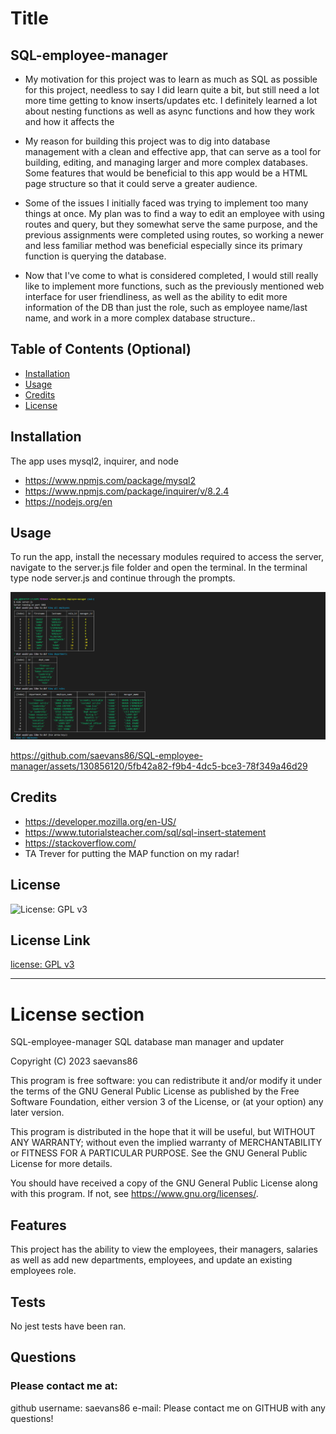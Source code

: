 
# Title 
## SQL-employee-manager



- My motivation for this project was to learn as much as SQL as possible for this project, needless to say I did learn quite a bit, but still need a lot more time getting to know inserts/updates etc. I definitely learned a lot about nesting functions as well as async functions and how they work and how it affects the 

- My reason for building this project was to dig into database management with a clean and effective app, that can serve as a tool for building, editing, and managing larger and more complex databases. Some features that would be beneficial to this app would be a HTML page structure so that it could serve a greater audience. 

- Some of the issues I initially faced was trying to implement too many things at once. My plan was to find a way to edit an employee with using routes and query, but they somewhat serve the same purpose, and the previous assignments were completed using routes, so working a newer and less familiar method was beneficial especially since its primary function is querying the database.

- Now that I've come to what is considered completed, I would still really like to implement more functions, such as the previously mentioned web interface for user friendliness, as well as the ability to edit more information of the DB than just the role, such as employee name/last name, and work in a more complex database structure..   





## Table of Contents (Optional)


- [Installation](#installation)
- [Usage](#usage)
- [Credits](#credits)
- [License](#license)


## Installation 
The app uses mysql2, inquirer, and node
- https://www.npmjs.com/package/mysql2
- https://www.npmjs.com/package/inquirer/v/8.2.4
- https://nodejs.org/en


## Usage 
To run the app, install the necessary modules required to access the server, navigate to the server.js file folder and open the terminal. In the terminal type node server.js and continue through the prompts. 

![Reference image showing the first 3 prompts of the command linem see below for video.](./assets/Screenshot%202023-09-14%20084841.png)

    

https://github.com/saevans86/SQL-employee-manager/assets/130856120/5fb42a82-f9b4-4dc5-bce3-78f349a46d29



## Credits 

- https://developer.mozilla.org/en-US/
- https://www.tutorialsteacher.com/sql/sql-insert-statement
- https://stackoverflow.com/
- TA Trever for putting the MAP function on my radar!



## License 
![License: GPL v3](https://img.shields.io/badge/License-GPLv3-blue.svg)

## License Link 
[license: GPL v3](https://opensource.org/licenses/Apache-2.0)


---
# License section 

  
  SQL-employee-manager SQL database man  manager and updater
 
  Copyright (C) 2023 saevans86
  
  This program is free software: you can redistribute it and/or modify
  it under the terms of the GNU General Public License as published by
  the Free Software Foundation, either version 3 of the License, or
  (at your option) any later version.
  
  This program is distributed in the hope that it will be useful,
  but WITHOUT ANY WARRANTY; without even the implied warranty of
  MERCHANTABILITY or FITNESS FOR A PARTICULAR PURPOSE.  See the
  GNU General Public License for more details.
  
  You should have received a copy of the GNU General Public License
  along with this program.  If not, see <https://www.gnu.org/licenses/>.
      






## Features 
This project has the ability to view the employees, their managers, salaries as well as add new departments, employees, and update an existing employees role. 







## Tests 
No jest tests have been ran.



## Questions 
### Please contact me at:
 github username: saevans86 e-mail: Please contact me on GITHUB with any questions!
